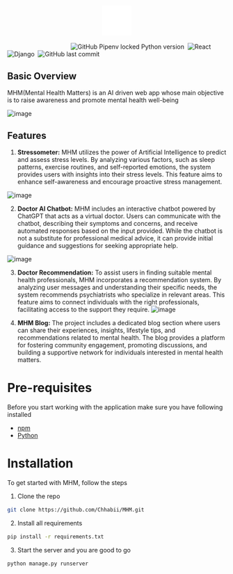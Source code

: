<p align="center"><img width=13.5% src="https://github.com/BharatThapa99/MHM_f/blob/master/src/Assets/logo.png"></p>



&nbsp;&nbsp;&nbsp;&nbsp;&nbsp;&nbsp;&nbsp;&nbsp;&nbsp;&nbsp;&nbsp;&nbsp;&nbsp;&nbsp;&nbsp;&nbsp;&nbsp;&nbsp;&nbsp;&nbsp;&nbsp;&nbsp;&nbsp;&nbsp;&nbsp;&nbsp;&nbsp;&nbsp;&nbsp;&nbsp;&nbsp;&nbsp;&nbsp;&nbsp;&nbsp;&nbsp;
![GitHub Pipenv locked Python version](https://img.shields.io/github/pipenv/locked/python-version/BharatThapa99/mhm_b?logo=python&logoColor=white)&nbsp;
![React](https://img.shields.io/badge/Reactjs-v18.0-blue?style=flat&logo=react)&nbsp;
![Django](https://img.shields.io/badge/django-v4.0-blue?style=flat&logo=django)&nbsp;
![GitHub last commit](https://img.shields.io/github/last-commit/chhabii/mhm_b?logo=github)

## Basic Overview

MHM(Mental Health Matters) is an AI driven web app whose main objective is to raise awareness and promote mental health well-being

![image](https://github.com/Chhabii/MHM_b/assets/60286478/5a4038d5-2702-43a2-8b06-fe9157bfed57)

## Features
1. **Stressometer:** MHM utilizes the power of Artificial Intelligence to predict and assess stress levels. By analyzing various factors, such as sleep patterns, exercise routines, and self-reported emotions, the system provides users with insights into their stress levels. This feature aims to enhance self-awareness and encourage proactive stress management.
<!-- ![image](https://github.com/Chhabii/MHM_b/assets/60286478/ed74e076-01d8-4492-b689-e606b93c6461) -->
![image](https://github.com/Chhabii/MHM_b/assets/60286478/6eced1a3-ddb4-4a51-9721-a14a8317055d)

2. **Doctor AI Chatbot:** MHM includes an interactive chatbot powered by ChatGPT that acts as a virtual doctor. Users can communicate with the chatbot, describing their symptoms and concerns, and receive automated responses based on the input provided. While the chatbot is not a substitute for professional medical advice, it can provide initial guidance and suggestions for seeking appropriate help.
<!-- ![image](https://github.com/Chhabii/MHM_b/assets/60286478/4efa9217-f6a4-409c-bce7-c496670274f4)t -->
![image](https://github.com/Chhabii/MHM_b/assets/60286478/a110008d-518f-4967-80a5-3d2da7f0c19b)

3. **Doctor Recommendation:** To assist users in finding suitable mental health professionals, MHM incorporates a recommendation system. By analyzing user messages and understanding their specific needs, the system recommends psychiatrists who specialize in relevant areas. This feature aims to connect individuals with the right professionals, facilitating access to the support they require.
![image](https://github.com/Chhabii/MHM_b/assets/60286478/3161c4c1-bba5-4a78-a422-67e6116103c2)

4. **MHM Blog:** The project includes a dedicated blog section where users can share their experiences, insights, lifestyle tips, and recommendations related to mental health. The blog provides a platform for fostering community engagement, promoting discussions, and building a supportive network for individuals interested in mental health matters.

# Pre-requisites
Before you start working with the application make sure you have following installed
- [npm](https://docs.npmjs.com/cli/v6/commands/npm-install)
- [Python](https://www.python.org/downloads/)

# Installation
To get started with MHM, follow the steps
1. Clone the repo
  ```bash
  git clone https://github.com/Chhabii/MHM.git
  ```
2. Install all requirements
 ```bash
 pip install -r requirements.txt
 ```
3. Start the server and you are good to go
```bash
python manage.py runserver
```

